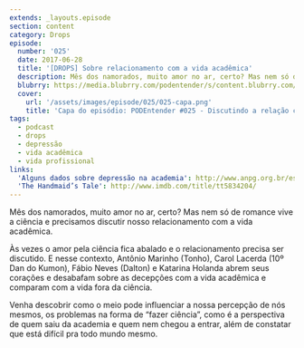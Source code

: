 ```yaml
---
extends: _layouts.episode
section: content
category: Drops
episode:
  number: '025'
  date: 2017-06-28
  title: '[DROPS] Sobre relacionamento com a vida acadêmica'
  description: Mês dos namorados, muito amor no ar, certo? Mas nem só de romance vive a ciência e precisamos discutir nosso relacionamento com a vida acadêmica. Às vezes o amor pela ciência fica abalado e o relacionamento precisa ser discutido. 
  blubrry: https://media.blubrry.com/podentender/s/content.blubrry.com/podentender/PODEntender_025_Discutindo_o_relacionamento_com_a_vida_academica.mp3
  cover:
    url: '/assets/images/episode/025/025-capa.png'
    title: 'Capa do episódio: PODEntender #025 - Discutindo a relação com a vida acadêmica' 
tags:
  - podcast
  - drops
  - depressão
  - vida acadêmica
  - vida profissional
links:
  'Alguns dados sobre depressão na academia': http://www.anpg.org.br/estresse-e-depressao-na-pos-graduacao-uma-realidade-que-a-academia-insiste-em-nao-ver/
  'The Handmaid’s Tale': http://www.imdb.com/title/tt5834204/
---
```


Mês dos namorados, muito amor no ar, certo? Mas nem só de romance vive a ciência e
precisamos discutir nosso relacionamento com a vida acadêmica.

Às vezes o amor pela ciência fica abalado e o relacionamento precisa ser discutido.
E nesse contexto, Antônio Marinho (Tonho), Carol Lacerda (10º Dan do Kumon),
Fábio Neves (Dalton) e Katarina Holanda abrem seus corações e desabafam sobre as decepções
com a vida acadêmica e comparam com a vida fora da ciência.

Venha descobrir como o meio pode influenciar a nossa percepção de nós mesmos, os problemas na
forma de “fazer ciência”, como é a perspectiva de quem saiu da academia e quem nem chegou
a entrar, além de constatar que está difícil pra todo mundo mesmo.
